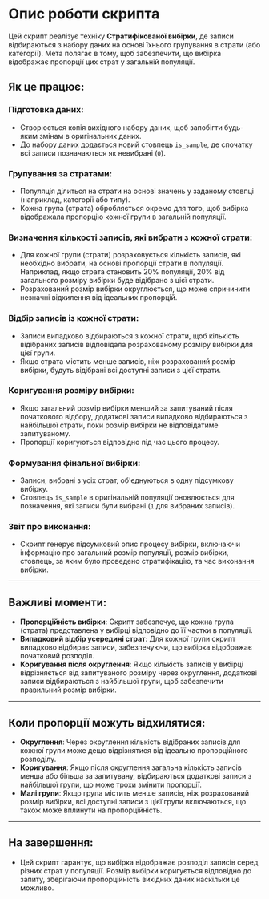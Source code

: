 # Опис роботи скрипта

Цей скрипт реалізує техніку **Стратифікованої вибірки**, де записи відбираються з набору даних на основі їхнього групування в страти (або категорії). Мета полягає в тому, щоб забезпечити, що вибірка відображає пропорції цих страт у загальній популяції.

## Як це працює:

### Підготовка даних:
- Створюється копія вихідного набору даних, щоб запобігти будь-яким змінам в оригінальних даних.
- До набору даних додається новий стовпець `is_sample`, де спочатку всі записи позначаються як невибрані (`0`).

### Групування за стратами:
- Популяція ділиться на страти на основі значень у заданому стовпці (наприклад, категорії або типу).
- Кожна група (страта) обробляється окремо для того, щоб вибірка відображала пропорцію кожної групи в загальній популяції.

### Визначення кількості записів, які вибрати з кожної страти:
- Для кожної групи (страти) розраховується кількість записів, які необхідно вибрати, на основі пропорції страти в популяції. Наприклад, якщо страта становить 20% популяції, 20% від загального розміру вибірки буде відібрано з цієї страти.
- Розрахований розмір вибірки округлюється, що може спричинити незначні відхилення від ідеальних пропорцій.

### Відбір записів із кожної страти:
- Записи випадково відбираються з кожної страти, щоб кількість відібраних записів відповідала розрахованому розміру вибірки для цієї групи.
- Якщо страта містить менше записів, ніж розрахований розмір вибірки, будуть відібрані всі доступні записи з цієї страти.

### Коригування розміру вибірки:
- Якщо загальний розмір вибірки менший за запитуваний після початкового відбору, додаткові записи випадково відбираються з найбільшої страти, поки розмір вибірки не відповідатиме запитуваному.
- Пропорції коригуються відповідно під час цього процесу.

### Формування фінальної вибірки:
- Записи, вибрані з усіх страт, об'єднуються в одну підсумкову вибірку.
- Стовпець `is_sample` в оригінальній популяції оновлюється для позначення, які записи були вибрані (`1` для вибраних записів).

### Звіт про виконання:
- Скрипт генерує підсумковий опис процесу вибірки, включаючи інформацію про загальний розмір популяції, розмір вибірки, стовпець, за яким було проведено стратифікацію, та час виконання вибірки.

---

## Важливі моменти:

- **Пропорційність вибірки**: Скрипт забезпечує, що кожна група (страта) представлена у вибірці відповідно до її частки в популяції.
- **Випадковий відбір усередині страт**: Для кожної групи скрипт випадково відбирає записи, забезпечуючи, що вибірка відображає початковий розподіл.
- **Коригування після округлення**: Якщо кількість записів у вибірці відрізняється від запитуваного розміру через округлення, додаткові записи відбираються з найбільшої групи, щоб забезпечити правильний розмір вибірки.

---

## Коли пропорції можуть відхилятися:

- **Округлення**: Через округлення кількість відібраних записів для кожної групи може дещо відрізнятися від ідеально пропорційного розподілу.
- **Коригування**: Якщо після округлення загальна кількість записів менша або більша за запитувану, відбираються додаткові записи з найбільшої групи, що може трохи змінити пропорції.
- **Малі групи**: Якщо група містить менше записів, ніж розрахований розмір вибірки, всі доступні записи з цієї групи включаються, що також може вплинути на пропорційність.

---

## На завершення:

- Цей скрипт гарантує, що вибірка відображає розподіл записів серед різних страт у популяції. Розмір вибірки коригується відповідно до запиту, зберігаючи пропорційність вихідних даних наскільки це можливо.
